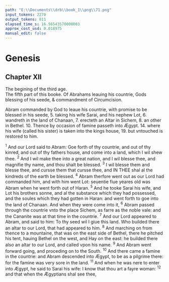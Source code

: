 ```yaml
---
path: "E:\\Documents\\drb\\book_1\\png\\71.png"
input_tokens: 2270
output_tokens: 811
elapsed_time_s: 16.56543570000003
approx_cost_usd: 0.018975
manual_edit: false
---
```

# Genesis

## Chapter XII

<aside>The begining of the third age.</aside>

<aside>The fifth part of this booke. Of Abrahams leauing his countrie, Gods blessing of his seede, & commandment of Circumcision.</aside>

Abram commanded by God to leaue his countrie, with promise to be blessed in his seede, 5. taking his wife Sarai, and his nephew Lot, 6. wandreth in the land of Chanaan, 7. erecteth an Altar in Sichem, 8. an other in Bethel. 10. Thence by occasion of famine passeth into Ægypt. 14. where his wife (called his sister) is taken into the kings house, 19. but vntouched is restored to him.

<sup>1</sup> And our Lord said to Abram: Goe forth of thy countrie, and out of thy kinred, and out of thy fathers house, and come into a land, which I wil shew thee. <sup>2</sup> And I wil make thee into a great nation, and I wil blesse thee, and magnifie thy name, and thou shalt be blessed. <sup>3</sup> I wil blesse them and blesse thee, and cursse them that cursse thee, and IN THEE shal al the kindreds of the earth be blessed. <sup>4</sup> Abram therfore went out as our Lord had commanded him, and with him went Lot: seuentie fiue yeares old was Abram when he went forth out of Haran. <sup>5</sup> And he tooke Sarai his wife, and Lot his brothers sonne, and al the substance which they had possessed, and the soules which they had gotten in Haran: and went forth to goe into the land of Chanaan. And when they were come into it, <sup>6</sup> Abram passed through the countrie vnto the place Sichem, as farre as the noble vale: and the Cananite was at that time in the countrie. <sup>7</sup> And our Lord appeared to Abram, and said to him: To thy seed wil I giue this land. Who builded there an altar to our Lord, that had appeared to him. <sup>8</sup> And marching on from thence to a mountaine, that was on the east side of Bethel, there he pitched his tent, hauing Bethel on the west, and Hay on the east: he builded there also an altar to our Lord, and called vpon his name. <sup>9</sup> And Abram went forward going, and proceding on to the South. <sup>10</sup> And there came a famine in the countrie: and Abram descended into Ægypt, to be as a pilgrime there: for the famine was very sore in the land. <sup>11</sup> And when he was nere to enter into Ægypt, he said to Sarai his wife: I know that thou art a fayre woman: <sup>12</sup> and that when the Ægyptians shal see thee,

[^1]: In Christ borne of Abrahames seede al nations are blessed. Gal. 3.

[^2]: Abram dedicated Altars to God especially in those places where he receiued promises, or benefites. S. Chrysost. ho. 31. in Gen.